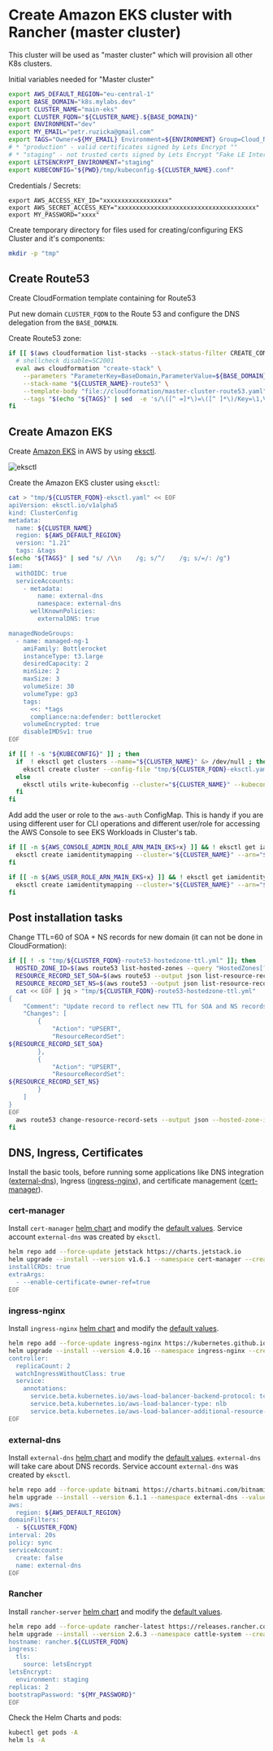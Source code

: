 # Create Amazon EKS cluster with Rancher (master cluster)

This cluster will be used as "master cluster" which will provision all other
K8s clusters.

Initial variables needed for "Master cluster"

```bash
export AWS_DEFAULT_REGION="eu-central-1"
export BASE_DOMAIN="k8s.mylabs.dev"
export CLUSTER_NAME="main-eks"
export CLUSTER_FQDN="${CLUSTER_NAME}.${BASE_DOMAIN}"
export ENVIRONMENT="dev"
export MY_EMAIL="petr.ruzicka@gmail.com"
export TAGS="Owner=${MY_EMAIL} Environment=${ENVIRONMENT} Group=Cloud_Native Squad=Container_Platform"
# * "production" - valid certificates signed by Lets Encrypt ""
# * "staging" - not trusted certs signed by Lets Encrypt "Fake LE Intermediate X1"
export LETSENCRYPT_ENVIRONMENT="staging"
export KUBECONFIG="${PWD}/tmp/kubeconfig-${CLUSTER_NAME}.conf"
```

Credentials / Secrets:

```shell
export AWS_ACCESS_KEY_ID="xxxxxxxxxxxxxxxxxx"
export AWS_SECRET_ACCESS_KEY="xxxxxxxxxxxxxxxxxxxxxxxxxxxxxxxxxxxxxx"
export MY_PASSWORD="xxxx"
```

Create temporary directory for files used for creating/configuring EKS Cluster
and it's components:

```bash
mkdir -p "tmp"
```

## Create Route53

Create CloudFormation template containing for Route53

Put new domain `CLUSTER_FQDN` to the Route 53 and configure the DNS delegation
from the `BASE_DOMAIN`.

Create Route53 zone:

```bash
if [[ $(aws cloudformation list-stacks --stack-status-filter CREATE_COMPLETE --query "StackSummaries[?starts_with(StackName, \`${CLUSTER_NAME}-route53\`) == \`true\`].StackName" --output text) == "" ]]; then
  # shellcheck disable=SC2001
  eval aws cloudformation "create-stack" \
    --parameters "ParameterKey=BaseDomain,ParameterValue=${BASE_DOMAIN} ParameterKey=ClusterFQDN,ParameterValue=${CLUSTER_FQDN}" \
    --stack-name "${CLUSTER_NAME}-route53" \
    --template-body "file://cloudformation/master-cluster-route53.yaml" \
    --tags "$(echo "${TAGS}" | sed  -e 's/\([^ =]*\)=\([^ ]*\)/Key=\1,Value=\2/g')" || true
fi
```

## Create Amazon EKS

Create [Amazon EKS](https://aws.amazon.com/eks/) in AWS by using [eksctl](https://eksctl.io/).

![eksctl](https://raw.githubusercontent.com/weaveworks/eksctl/c365149fc1a0b8d357139cbd6cda5aee8841c16c/logo/eksctl.png
"eksctl")

Create the Amazon EKS cluster using `eksctl`:

```bash
cat > "tmp/${CLUSTER_FQDN}-eksctl.yaml" << EOF
apiVersion: eksctl.io/v1alpha5
kind: ClusterConfig
metadata:
  name: ${CLUSTER_NAME}
  region: ${AWS_DEFAULT_REGION}
  version: "1.21"
  tags: &tags
$(echo "${TAGS}" | sed "s/ /\\n    /g; s/^/    /g; s/=/: /g")
iam:
  withOIDC: true
  serviceAccounts:
    - metadata:
        name: external-dns
        namespace: external-dns
      wellKnownPolicies:
        externalDNS: true

managedNodeGroups:
  - name: managed-ng-1
    amiFamily: Bottlerocket
    instanceType: t3.large
    desiredCapacity: 2
    minSize: 2
    maxSize: 3
    volumeSize: 30
    volumeType: gp3
    tags:
      <<: *tags
      compliance:na:defender: bottlerocket
    volumeEncrypted: true
    disableIMDSv1: true
EOF

if [[ ! -s "${KUBECONFIG}" ]] ; then
  if  ! eksctl get clusters --name="${CLUSTER_NAME}" &> /dev/null ; then
    eksctl create cluster --config-file "tmp/${CLUSTER_FQDN}-eksctl.yaml" --kubeconfig "${KUBECONFIG}"
  else
    eksctl utils write-kubeconfig --cluster="${CLUSTER_NAME}" --kubeconfig "${KUBECONFIG}"
  fi
fi
```

Add add the user or role to the `aws-auth` ConfigMap. This is handy if you are
using different user for CLI operations and different user/role for accessing
the AWS Console to see EKS Workloads in Cluster's tab.

```bash
if [[ -n ${AWS_CONSOLE_ADMIN_ROLE_ARN_MAIN_EKS+x} ]] && ! eksctl get iamidentitymapping --cluster="${CLUSTER_NAME}" --arn="${AWS_CONSOLE_ADMIN_ROLE_ARN_MAIN_EKS}" &> /dev/null ; then
  eksctl create iamidentitymapping --cluster="${CLUSTER_NAME}" --arn="${AWS_CONSOLE_ADMIN_ROLE_ARN_MAIN_EKS}" --group system:masters --username admin
fi

if [[ -n ${AWS_USER_ROLE_ARN_MAIN_EKS+x} ]] && ! eksctl get iamidentitymapping --cluster="${CLUSTER_NAME}" --arn="${AWS_USER_ROLE_ARN_MAIN_EKS}" &> /dev/null ; then
  eksctl create iamidentitymapping --cluster="${CLUSTER_NAME}" --arn="${AWS_USER_ROLE_ARN_MAIN_EKS}" --group system:masters --username admin
fi
```

## Post installation tasks

Change TTL=60 of SOA + NS records for new domain
(it can not be done in CloudFormation):

```bash
if [[ ! -s "tmp/${CLUSTER_FQDN}-route53-hostedzone-ttl.yml" ]]; then
  HOSTED_ZONE_ID=$(aws route53 list-hosted-zones --query "HostedZones[?Name==\`${CLUSTER_FQDN}.\`].Id" --output text)
  RESOURCE_RECORD_SET_SOA=$(aws route53 --output json list-resource-record-sets --hosted-zone-id "${HOSTED_ZONE_ID}" --query "(ResourceRecordSets[?Type == \`SOA\`])[0]" | sed "s/\"TTL\":.*/\"TTL\": 60,/")
  RESOURCE_RECORD_SET_NS=$(aws route53 --output json list-resource-record-sets --hosted-zone-id "${HOSTED_ZONE_ID}" --query "(ResourceRecordSets[?Type == \`NS\`])[0]" | sed "s/\"TTL\":.*/\"TTL\": 60,/")
  cat << EOF | jq > "tmp/${CLUSTER_FQDN}-route53-hostedzone-ttl.yml"
{
    "Comment": "Update record to reflect new TTL for SOA and NS records",
    "Changes": [
        {
            "Action": "UPSERT",
            "ResourceRecordSet":
${RESOURCE_RECORD_SET_SOA}
        },
        {
            "Action": "UPSERT",
            "ResourceRecordSet":
${RESOURCE_RECORD_SET_NS}
        }
    ]
}
EOF
  aws route53 change-resource-record-sets --output json --hosted-zone-id "${HOSTED_ZONE_ID}" --change-batch="file://tmp/${CLUSTER_FQDN}-route53-hostedzone-ttl.yml"
fi
```

## DNS, Ingress, Certificates

Install the basic tools, before running some applications like DNS integration
([external-dns](https://github.com/kubernetes-sigs/external-dns)), Ingress ([ingress-nginx](https://kubernetes.github.io/ingress-nginx/)),
and certificate management ([cert-manager](https://cert-manager.io/)).

### cert-manager

Install `cert-manager`
[helm chart](https://artifacthub.io/packages/helm/jetstack/cert-manager)
and modify the
[default values](https://github.com/jetstack/cert-manager/blob/master/deploy/charts/cert-manager/values.yaml).
Service account `external-dns` was created by `eksctl`.

```bash
helm repo add --force-update jetstack https://charts.jetstack.io
helm upgrade --install --version v1.6.1 --namespace cert-manager --create-namespace --wait --values - cert-manager jetstack/cert-manager << EOF
installCRDs: true
extraArgs:
  - --enable-certificate-owner-ref=true
EOF
```

### ingress-nginx

Install `ingress-nginx`
[helm chart](https://artifacthub.io/packages/helm/ingress-nginx/ingress-nginx)
and modify the
[default values](https://github.com/kubernetes/ingress-nginx/blob/master/charts/ingress-nginx/values.yaml).

```bash
helm repo add --force-update ingress-nginx https://kubernetes.github.io/ingress-nginx
helm upgrade --install --version 4.0.16 --namespace ingress-nginx --create-namespace --wait --values - ingress-nginx ingress-nginx/ingress-nginx << EOF
controller:
  replicaCount: 2
  watchIngressWithoutClass: true
  service:
    annotations:
      service.beta.kubernetes.io/aws-load-balancer-backend-protocol: tcp
      service.beta.kubernetes.io/aws-load-balancer-type: nlb
      service.beta.kubernetes.io/aws-load-balancer-additional-resource-tags: "$(echo "${TAGS}" | tr " " ,)"
EOF
```

### external-dns

Install `external-dns`
[helm chart](https://artifacthub.io/packages/helm/bitnami/external-dns)
and modify the
[default values](https://github.com/bitnami/charts/blob/master/bitnami/external-dns/values.yaml).
`external-dns` will take care about DNS records.
Service account `external-dns` was created by `eksctl`.

```bash
helm repo add --force-update bitnami https://charts.bitnami.com/bitnami
helm upgrade --install --version 6.1.1 --namespace external-dns --values - external-dns bitnami/external-dns << EOF
aws:
  region: ${AWS_DEFAULT_REGION}
domainFilters:
  - ${CLUSTER_FQDN}
interval: 20s
policy: sync
serviceAccount:
  create: false
  name: external-dns
EOF
```

### Rancher

Install `rancher-server`
[helm chart](https://github.com/rancher/rancher/tree/master/chart)
and modify the
[default values](https://github.com/rancher/rancher/blob/master/chart/values.yaml).

```bash
helm repo add --force-update rancher-latest https://releases.rancher.com/server-charts/latest
helm upgrade --install --version 2.6.3 --namespace cattle-system --create-namespace --values - rancher rancher-latest/rancher << EOF
hostname: rancher.${CLUSTER_FQDN}
ingress:
  tls:
    source: letsEncrypt
letsEncrypt:
  environment: staging
replicas: 2
bootstrapPassword: "${MY_PASSWORD}"
EOF
```

Check the Helm Charts and pods:

```bash
kubectl get pods -A
helm ls -A
```
